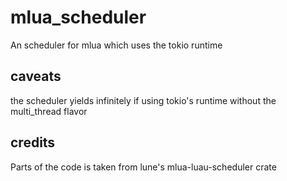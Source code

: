 # mlua_scheduler

An scheduler for mlua which uses the tokio runtime

## caveats

the scheduler yields infinitely if using tokio's runtime without the multi_thread flavor

## credits

Parts of the code is taken from lune's mlua-luau-scheduler crate

